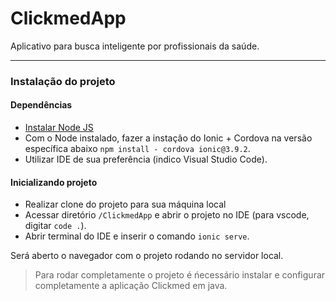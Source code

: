 
# ClickmedApp

Aplicativo para busca inteligente por profissionais da saúde.

---

### Instalação do projeto

#### Dependências

- [Instalar Node JS](https://nodejs.org/en/download/)
- Com o Node instalado, fazer a instação do Ionic + Cordova na versão específica abaixo
`npm install - cordova ionic@3.9.2`.
- Utilizar IDE de sua preferência (indico Visual Studio Code).

#### Inicializando projeto
- Realizar clone do projeto para sua máquina local
- Acessar diretório `/ClickmedApp` e abrir o projeto no IDE (para vscode, digitar `code .`).
- Abrir terminal do IDE e inserir o comando `ionic serve`.<br/>

Será aberto o navegador com o projeto rodando no servidor local.

<blockquote>
Para rodar completamente o projeto é ńecessário instalar e configurar completamente a aplicação Clickmed em java.
</blockquote>

